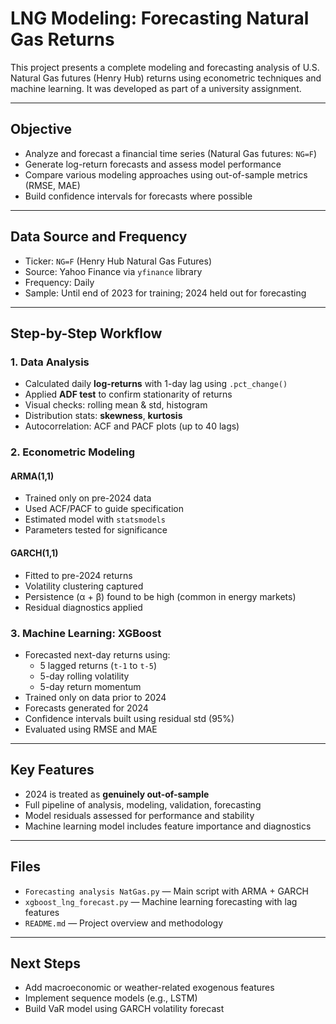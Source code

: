 # LNG Modeling: Forecasting Natural Gas Returns

This project presents a complete modeling and forecasting analysis of U.S. Natural Gas futures (Henry Hub) returns using econometric techniques and machine learning. It was developed as part of a university assignment.

---

## Objective

- Analyze and forecast a financial time series (Natural Gas futures: `NG=F`)
- Generate log-return forecasts and assess model performance
- Compare various modeling approaches using out-of-sample metrics (RMSE, MAE)
- Build confidence intervals for forecasts where possible

---

## Data Source and Frequency

- Ticker: `NG=F` (Henry Hub Natural Gas Futures)
- Source: Yahoo Finance via `yfinance` library
- Frequency: Daily
- Sample: Until end of 2023 for training; 2024 held out for forecasting

---

## Step-by-Step Workflow

### 1. Data Analysis
- Calculated daily **log-returns** with 1-day lag using `.pct_change()`
- Applied **ADF test** to confirm stationarity of returns
- Visual checks: rolling mean & std, histogram
- Distribution stats: **skewness**, **kurtosis**
- Autocorrelation: ACF and PACF plots (up to 40 lags)

### 2. Econometric Modeling

#### ARMA(1,1)
- Trained only on pre-2024 data
- Used ACF/PACF to guide specification
- Estimated model with `statsmodels`
- Parameters tested for significance

#### GARCH(1,1)
- Fitted to pre-2024 returns
- Volatility clustering captured
- Persistence (α + β) found to be high (common in energy markets)
- Residual diagnostics applied

### 3. Machine Learning: XGBoost
- Forecasted next-day returns using:
  - 5 lagged returns (`t-1` to `t-5`)
  - 5-day rolling volatility
  - 5-day return momentum
- Trained only on data prior to 2024
- Forecasts generated for 2024
- Confidence intervals built using residual std (95%)
- Evaluated using RMSE and MAE

---

## Key Features
- 2024 is treated as **genuinely out-of-sample**
- Full pipeline of analysis, modeling, validation, forecasting
- Model residuals assessed for performance and stability
- Machine learning model includes feature importance and diagnostics

---

## Files

- `Forecasting analysis NatGas.py` — Main script with ARMA + GARCH
- `xgboost_lng_forecast.py` — Machine learning forecasting with lag features
- `README.md` — Project overview and methodology

---

## Next Steps
- Add macroeconomic or weather-related exogenous features
- Implement sequence models (e.g., LSTM)
- Build VaR model using GARCH volatility forecast
